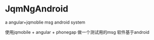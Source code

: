 JqmNgAndroid
============

a angular+jqmoblie msg android system


使用jqmobile + angular + phonegap 做一个测试用的msg 软件基于android
